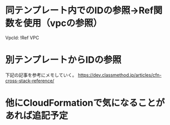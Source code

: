 # 同テンプレート内でのIDの参照→Ref関数を使用（vpcの参照）
VpcId: !Ref VPC

# 別テンプレートからIDの参照
下記の記事を参考にメモしていく。
https://dev.classmethod.jp/articles/cfn-cross-stack-reference/

# 他にCloudFormationで気になることがあれば追記予定
